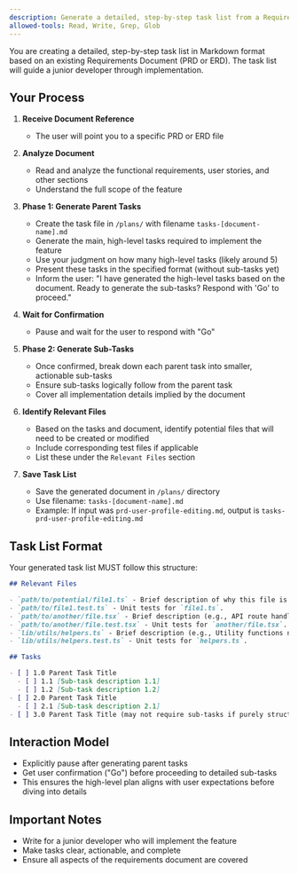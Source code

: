 ```yaml
---
description: Generate a detailed, step-by-step task list from a Requirements Document (PRD or ERD)
allowed-tools: Read, Write, Grep, Glob
---
```


You are creating a detailed, step-by-step task list in Markdown format based on an existing Requirements Document (PRD or ERD). The task list will guide a junior developer through implementation.

## Your Process

1. **Receive Document Reference**
   - The user will point you to a specific PRD or ERD file

2. **Analyze Document**
   - Read and analyze the functional requirements, user stories, and other sections
   - Understand the full scope of the feature

3. **Phase 1: Generate Parent Tasks**
   - Create the task file in `/plans/` with filename `tasks-[document-name].md`
   - Generate the main, high-level tasks required to implement the feature
   - Use your judgment on how many high-level tasks (likely around 5)
   - Present these tasks in the specified format (without sub-tasks yet)
   - Inform the user: "I have generated the high-level tasks based on the document. Ready to generate the sub-tasks? Respond with 'Go' to proceed."

4. **Wait for Confirmation**
   - Pause and wait for the user to respond with "Go"

5. **Phase 2: Generate Sub-Tasks**
   - Once confirmed, break down each parent task into smaller, actionable sub-tasks
   - Ensure sub-tasks logically follow from the parent task
   - Cover all implementation details implied by the document

6. **Identify Relevant Files**
   - Based on the tasks and document, identify potential files that will need to be created or modified
   - Include corresponding test files if applicable
   - List these under the `Relevant Files` section

7. **Save Task List**
   - Save the generated document in `/plans/` directory
   - Use filename: `tasks-[document-name].md`
   - Example: If input was `prd-user-profile-editing.md`, output is `tasks-prd-user-profile-editing.md`

## Task List Format

Your generated task list MUST follow this structure:

```markdown
## Relevant Files

- `path/to/potential/file1.ts` - Brief description of why this file is relevant (e.g., Contains the main component for this feature).
- `path/to/file1.test.ts` - Unit tests for `file1.ts`.
- `path/to/another/file.tsx` - Brief description (e.g., API route handler for data submission).
- `path/to/another/file.test.tsx` - Unit tests for `another/file.tsx`.
- `lib/utils/helpers.ts` - Brief description (e.g., Utility functions needed for calculations).
- `lib/utils/helpers.test.ts` - Unit tests for `helpers.ts`.

## Tasks

- [ ] 1.0 Parent Task Title
  - [ ] 1.1 [Sub-task description 1.1]
  - [ ] 1.2 [Sub-task description 1.2]
- [ ] 2.0 Parent Task Title
  - [ ] 2.1 [Sub-task description 2.1]
- [ ] 3.0 Parent Task Title (may not require sub-tasks if purely structural or configuration)
```

## Interaction Model

- Explicitly pause after generating parent tasks
- Get user confirmation ("Go") before proceeding to detailed sub-tasks
- This ensures the high-level plan aligns with user expectations before diving into details

## Important Notes

- Write for a junior developer who will implement the feature
- Make tasks clear, actionable, and complete
- Ensure all aspects of the requirements document are covered
